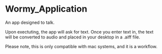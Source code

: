 # Wormy_Application
An app designed to talk.

Upon exectuting, the app will ask for text. Once you enter text in, the text will be converted to audio and placed in your desktop in a .aiff file.

Please note, this is only compatible with mac systems, and it is a workflow.
